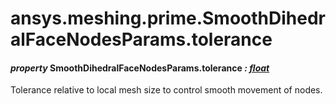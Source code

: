 # ansys.meshing.prime.SmoothDihedralFaceNodesParams.tolerance



#### *property* SmoothDihedralFaceNodesParams.tolerance *: [float](https://docs.python.org/3.11/library/functions.html#float)*

Tolerance relative to local mesh size to control smooth movement of nodes.

<!-- !! processed by numpydoc !! -->
